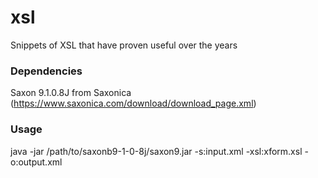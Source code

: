 # xsl
Snippets of XSL that have proven useful over the years

### Dependencies

Saxon 9.1.0.8J from Saxonica (https://www.saxonica.com/download/download_page.xml)

### Usage

java -jar /path/to/saxonb9-1-0-8j/saxon9.jar -s:input.xml -xsl:xform.xsl -o:output.xml
